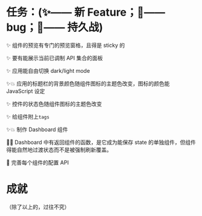 # 任务：(✨—— 新 Feature；🐞—— bug；🎈—— 持久战)

✨ 组件的预览有专门的预览窗格，且得是 sticky 的

✨ 要有能展示当前已调制 API 集合的面板

✨ 应用能自由切换 dark/light mode

✨💥 应用的标题栏的背景颜色随组件图标的主题色改变，图标的颜色能 JavaScript 设定

✨ 控件的状态色随组件图标的主题色改变

✨ 给组件附上`tags`

✨💥 制作 Dashboard 组件

🐞💥 Dashboard 中有返回组件的函数，是它成为能保存 state 的单独组件，但组件得能自然地过渡状态而不是被强制刷新覆盖。

🎈 完善每个组件的配置 API

# 成就

（除了以上的，过往不究）
